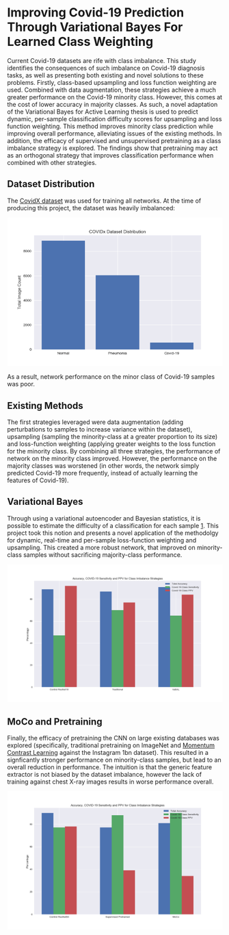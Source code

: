 # Improving Covid-19 Prediction Through Variational Bayes For Learned Class Weighting
Current Covid-19 datasets are rife with class imbalance. This study identifies the consequences of such imbalance on
Covid-19 diagnosis tasks, as well as presenting both existing and novel solutions to these problems. Firstly, class-based upsampling and loss function weighting are used. Combined with data augmentation, these strategies achieve a much greater performance on the Covid-19 minority class. However, this comes at the cost of lower accuracy in majority classes. As such, a novel adaptation of the Variational Bayes for Active Learning thesis is used to predict dynamic, per-sample classification
difficulty scores for upsampling and loss function weighting. This method improves minority class prediction while improving overall performance, alleviating issues of the existing methods. In addition, the efficacy of supervised and unsupervised pretraining as a class imbalance strategy is explored. The findings show that pretraining may act as an orthogonal strategy that improves classification performance when combined with other strategies.


## Dataset Distribution
The [CovidX dataset](https://github.com/lindawangg/COVID-Net/blob/master/docs/COVIDx.md) was used for training all networks. At the time of producing this project, the dataset was heavily imbalanced:

![](https://github.com/Jack742/Improving-Covid-19-Prediction-Through-Variational-Bayes-For-Learned-Class-Weighting/blob/main/Results%20and%20Paper/Dataset%20Distribution.png)

As a result, network performance on the minor class of Covid-19 samples was poor.

## Existing Methods
The first strategies leveraged were data augmentation (adding perturbations to samples to increase variance within the dataset), upsampling (sampling the minority-class at a greater proportion to its size) and loss-function weighting (applying greater weights to the loss function for the minority class. By combining all three strategies, the performance of network on the minority class improved. However, the performance on the majority classes was worstened (in other words, the network simply predicted Covid-19 more frequently, instead of actually learning the features of Covid-19).

## Variational Bayes
Through using a variational autoencoder and Bayesian statistics, it is possible to estimate the difficulty of a classification for each sample [1](https://arxiv.org/abs/2003.11249). This project took this notion and presents a novel application of the methodolgy for dynamic, real-time and per-sample loss-function weighting and upsampling. This created a more robust network, that improved on minority-class samples without sacrificing majority-class performance.

![](https://github.com/Jack742/Improving-Covid-19-Prediction-Through-Variational-Bayes-For-Learned-Class-Weighting/blob/main/Results%20and%20Paper/VaBAL_against_other_methods_bar.png)

## MoCo and Pretraining
Finally, the efficacy of pretraining the CNN on large existing databases was explored (specifically, traditional pretraining on ImageNet and [Momentum Contrast Learning](https://arxiv.org/abs/1911.05722) against the Instagram 1bn dataset). This resulted in a signficantly stronger performance on minority-class samples, but lead to an overall reduction in performance. The intuition is that the generic feature extractor is not biased by the dataset imbalance, however the lack of training against chest X-ray images results in worse performance overall.

![](https://github.com/Jack742/Improving-Covid-19-Prediction-Through-Variational-Bayes-For-Learned-Class-Weighting/blob/main/Results%20and%20Paper/Pretrained_barchart_comparison.png)
